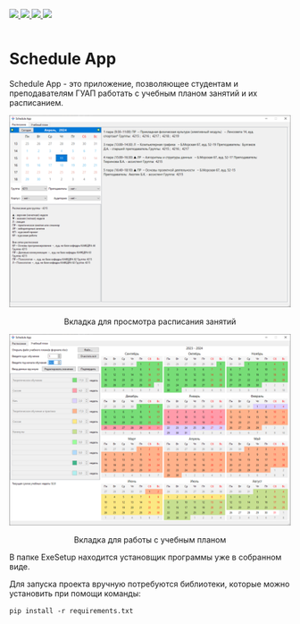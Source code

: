 <p style="display:inline-block">
  <a href="https://www.python.org/downloads/release/python-3110/">
    <img src="https://img.shields.io/badge/Python-3.11-blue">
  </a>
  <a href="https://pypi.org/project/PyQt6/">
    <img src="https://img.shields.io/badge/PyQt6-6.4.2-green">
  </a>
  <a href="https://pypi.org/project/beautifulsoup4/">
    <img src="https://img.shields.io/badge/beautifulsoup4-4.12.2-green">
  </a>
  <a href="https://pypi.org/project/openpyxl/">
    <img src="https://img.shields.io/badge/openpyxl-3.1.2-green">
  </a>
</p>

# Schedule App
Schedule App - это приложение, позволяющее студентам и преподавателям ГУАП работать с учебным планом занятий и их расписанием. 

  <p align="center">
    <img src="Media/tab1.png"> 
    <p align="center"> Вкладка для просмотра расписания занятий <p>
  </p>
  <p align="center">
    <img src="Media/tab2.png">
    <p align="center"> Вкладка для работы с учебным планом <p>
  </p>

В папке ExeSetup находится установщик программы уже в собранном виде.

Для запуска проекта вручную потребуются библиотеки, которые можно установить при помощи команды:
```
pip install -r requirements.txt
```
